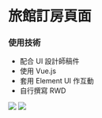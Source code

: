 # 旅館訂房頁面

### 使用技術
* 配合 UI 設計師稿件
* 使用 Vue.js 
* 套用 Element UI 作互動
* 自行撰寫 RWD

![](https://i.imgur.com/fnPg5YW.png)
![](https://i.imgur.com/U5FVa4t.jpg)
